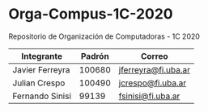 # Orga-Compus-1C-2020
Repositorio de Organización de Computadoras - 1C 2020

| Integrante        | Padrón | Correo                 | 
| ----------------- | ------ | ---------------------- | 
| Javier Ferreyra   | 100680 | jferreyra@fi.uba.ar    |   
| Julian Crespo     | 100490 | jcrespo@fi.uba.ar      |
| Fernando Sinisi   | 99139  | fsinisi@fi.uba.ar      |
